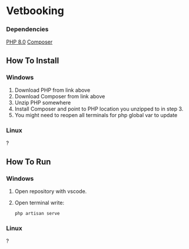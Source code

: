 # Vetbooking

### Dependencies
[PHP 8.0](https://windows.php.net/downloads/releases/php-8.0.0-nts-Win32-vs16-x64.zip)
[Composer](https://getcomposer.org/download/)

## How To Install

### Windows

1. Download PHP from link above
2. Download Composer from link above
3. Unzip PHP somewhere
4. Install Composer and point to PHP location you unzipped to in step 3.
5. You might need to reopen all terminals for php global var to update

### Linux
?

## How To Run

### Windows

1. Open repository with vscode.
2. Open terminal write: 

    `php artisan serve`

### Linux
?